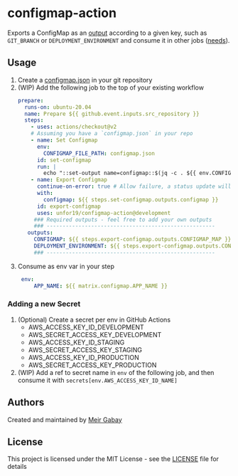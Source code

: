 # configmap-action

Exports a ConfigMap as an [output](https://docs.github.com/en/actions/using-workflows/workflow-syntax-for-github-actions#jobsjob_idoutputs) according to a given key, such as `GIT_BRANCH` or `DEPLOYMENT_ENVIRONMENT` and consume it in other jobs ([needs](https://docs.github.com/en/actions/using-workflows/workflow-syntax-for-github-actions#jobsjob_idneeds)).

## Usage

1. Create a [configmap.json](./configmap.json) in your git repository
2. (WIP) Add the following job to the top of your existing workflow
   ```yaml
   prepare:
     runs-on: ubuntu-20.04
     name: Prepare ${{ github.event.inputs.src_repository }}
     steps:
       - uses: actions/checkout@v2
       # Assuming you have a `configmap.json` in your repo
       - name: Set Configmap
         env:
           CONFIGMAP_FILE_PATH: configmap.json
         id: set-configmap
         run: |
           echo "::set-output name=configmap::$(jq -c . ${{ env.CONFIGMAP_FILE_PATH }})"
       - name: Export Configmap
         continue-on-error: true # Allow failure, a status update will be sent to source repo
         with:
           configmap: ${{ steps.set-configmap.outputs.configmap }}
         id: export-configmap
         uses: unfor19/configmap-action@development
        ### Required outputs - feel free to add your own outputs
        ### -----------------------------------------------------
      outputs:
        CONFIGMAP: ${{ steps.export-configmap.outputs.CONFIGMAP_MAP }}
        DEPLOYMENT_ENVIRONMENT: ${{ steps.export-configmap.outputs.CONFIGMAP_SELECTED_KEY }}
        ### -----------------------------------------------------
   ```
3. Consume as env var in your step
   ```yaml
    env:
        APP_NAME: ${{ matrix.configmap.APP_NAME }}
   ```

### Adding a new Secret

1. (Optional) Create a secret per env in GitHub Actions
   - AWS_ACCESS_KEY_ID_DEVELOPMENT
   - AWS_SECRET_ACCESS_KEY_DEVELOPMENT
   - AWS_ACCESS_KEY_ID_STAGING
   - AWS_SECRET_ACCESS_KEY_STAGING
   - AWS_ACCESS_KEY_ID_PRODUCTION
   - AWS_SECRET_ACCESS_KEY_PRODUCTION
1. (WIP) Add a ref to secret name in `env` of the following job, and then consume it with `secrets[env.AWS_ACCESS_KEY_ID_NAME]`


## Authors

Created and maintained by [Meir Gabay](https://github.com/unfor19)

## License

This project is licensed under the MIT License - see the [LICENSE](https://github.com/unfor19/configmap-action/blob/master/LICENSE) file for details
